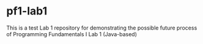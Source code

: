 # pf1-lab1
This is a test Lab 1 repository for demonstrating the possible future process of Programming Fundamentals I Lab 1 (Java-based)

